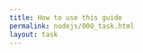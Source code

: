 ```yaml
---
title: How to use this guide
permalink: nodejs/000_task.html
layout: task
---
```


<div id="app">
<student-form framework="{{ page.label_framework }}" ci="{{ page.label_ci }}" guide-code="{{ page.guide_code }}" base-url="{{ site.baseurl }}"></student-form>
</div>
